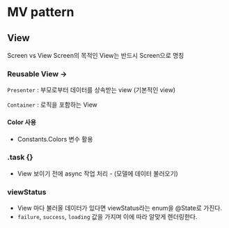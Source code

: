 # MV pattern

## View

Screen vs View
Screen의 목적인 View는 반드시 Screen으로 명칭

### Reusable View ->
`Presenter` : 부모로부터 데이터를 상속받는 view (기본적인 view)

`Container` : 로직을 포함하는 View

#### Color 사용
- Constants.Colors 변수 활용


### .task {}
- View 보이기 전에 async 작업 처리 - (모델에 데이터 불러오기)

### viewStatus
- View 마다 불러올 데이터가 있다면 viewStatus라는 enum을 @State로 가진다.
- `failure`, `success`, `loading` 값을 가지며 이에 따라 알맞게 렌더링한다.
